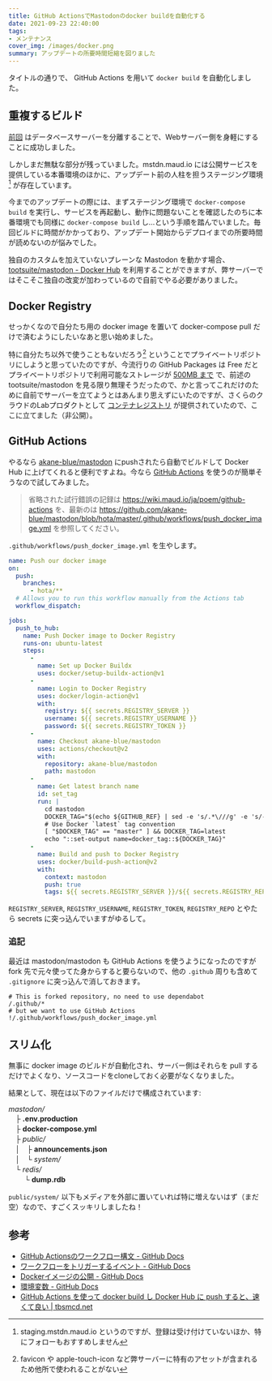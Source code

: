 ```yaml
---
title: GitHub ActionsでMastodonのdocker buildを自動化する
date: 2021-09-23 22:40:00
tags:
- メンテナンス
cover_img: /images/docker.png
summary: アップデートの所要時間短縮を図りました
---
```


タイトルの通りで、 GitHub Actions を用いて `docker build` を自動化しました。

## 重複するビルド

[前回](https://diary.akane.blue/2021/08/12/shikinen-sengu/) はデータベースサーバーを分離することで、Webサーバー側を身軽にすることに成功しました。

しかしまだ無駄な部分が残っていました。mstdn.maud.io には公開サービスを提供している本番環境のほかに、アップデート前の人柱を担うステージング環境[^1] が存在しています。

[^1]: staging.mstdn.maud.io というのですが、登録は受け付けていないほか、特にフォローもおすすめしません

今までのアップデートの際には、まずステージング環境で `docker-compose build` を実行し、サービスを再起動し、動作に問題ないことを確認したのちに本番環境でも同様に `docker-compose build` し…という手順を踏んでいました。毎回ビルドに時間がかかっており、アップデート開始からデプロイまでの所要時間が読めないのが悩みでした。

独自のカスタムを加えていないプレーンな Mastodon を動かす場合、[tootsuite/mastodon - Docker Hub](https://hub.docker.com/r/tootsuite/mastodon) を利用することができますが、弊サーバーではそこそこ独自の改変が加わっているので自前でやる必要がありました。

## Docker Registry

せっかくなので自分たち用の docker image を置いて docker-compose pull だけで済むようにしたいなあと思い始めました。

特に自分たち以外で使うこともないだろう[^2] ということでプライベートリポジトリにしようと思っていたのですが、今流行りの GitHub Packages は Free だとプライベートリポジトリで利用可能なストレージが [500MB まで](https://github.com/features/packages) で、前述の tootsuite/mastodon を見る限り無理そうだったので、かと言ってこれだけのために自前でサーバーを立てようとはあんまり思えずにいたのですが、さくらのクラウドのLabプロダクトとして [コンテナレジストリ](https://manual.sakura.ad.jp/cloud/appliance/container-registry/index.html) が提供されていたので、ここに立てました（非公開）。

[^2]: favicon や apple-touch-icon など弊サーバーに特有のアセットが含まれるため他所で使われることがない

## GitHub Actions

やるなら [akane-blue/mastodon](https://github.com/akane-blue/mastodon) にpushされたら自動でビルドして Docker Hub に上げてくれると便利ですよね。今なら [GitHub Actions](https://github.co.jp/features/actions) を使うのが簡単そうなので試してみました。

> 省略された試行錯誤の記録は https://wiki.maud.io/ja/poem/github-actions を、最新のは https://github.com/akane-blue/mastodon/blob/hota/master/.github/workflows/push_docker_image.yml を参照してください。

`.github/workflows/push_docker_image.yml` を生やします。

```yaml
name: Push our docker image
on:
  push:
    branches:
      - hota/**
  # Allows you to run this workflow manually from the Actions tab
  workflow_dispatch:

jobs:
  push_to_hub:
    name: Push Docker image to Docker Registry
    runs-on: ubuntu-latest
    steps:
      -
        name: Set up Docker Buildx
        uses: docker/setup-buildx-action@v1
      -
        name: Login to Docker Registry
        uses: docker/login-action@v1
        with:
          registry: ${{ secrets.REGISTRY_SERVER }}
          username: ${{ secrets.REGISTRY_USERNAME }}
          password: ${{ secrets.REGISTRY_TOKEN }}
      -
        name: Checkout akane-blue/mastodon
        uses: actions/checkout@v2
        with:
          repository: akane-blue/mastodon
          path: mastodon
      -
        name: Get latest branch name
        id: set_tag
        run: |
          cd mastodon
          DOCKER_TAG="$(echo ${GITHUB_REF} | sed -e 's/.*\///g' -e 's/-/_/g')"
          # Use Docker `latest` tag convention
          [ "$DOCKER_TAG" == "master" ] && DOCKER_TAG=latest
          echo "::set-output name=docker_tag::${DOCKER_TAG}"
      -
        name: Build and push to Docker Registry
        uses: docker/build-push-action@v2
        with:
          context: mastodon
          push: true
          tags: ${{ secrets.REGISTRY_SERVER }}/${{ secrets.REGISTRY_REPO }}:${{steps.set_tag.outputs.docker_tag}}
```

`REGISTRY_SERVER`, `REGISTRY_USERNAME`, `REGISTRY_TOKEN`, `REGISTRY_REPO` とやたら secrets に突っ込んでいますがゆるして。

### 追記

最近は mastodon/mastodon も GitHub Actions を使うようになったのですが fork 先で元々使ってた身からすると要らないので、他の `.github` 周りも含めて `.gitignore` に突っ込んで消しておきます。

```.gitignore
# This is forked repository, no need to use dependabot
/.github/*
# but we want to use GitHub Actions
!/.github/workflows/push_docker_image.yml
```

## スリム化

無事に docker image のビルドが自動化され、サーバー側はそれらを pull するだけでよくなり、ソースコードをcloneしておく必要がなくなりました。

結果として、現在は以下のファイルだけで構成されています:

*mastodon/*  
　├ **.env.production**  
　├ **docker-compose.yml**  
　├ *public/*  
　│　├ **announcements.json**  
　│　└ *system/*  
　└ *redis/*  
　 　└ **dump.rdb**  

`public/system/` 以下もメディアを外部に置いていれば特に増えないはず（まだ空）なので、すごくスッキリしましたね！

## 参考

- [GitHub Actionsのワークフロー構文 - GitHub Docs](https://docs.github.com/ja/actions/reference/workflow-syntax-for-github-actions)
- [ワークフローをトリガーするイベント - GitHub Docs](https://docs.github.com/ja/actions/reference/events-that-trigger-workflows)
- [Dockerイメージの公開 - GitHub Docs](https://docs.github.com/ja/actions/guides/publishing-docker-images)
- [環境変数 - GitHub Docs](https://docs.github.com/ja/actions/reference/environment-variables#default-environment-variables)
- [GitHub Actions を使って docker build し Docker Hub に push すると、速くて良い | tbsmcd.net](https://tbsmcd.net/post/github-docker-build-and-push/)
